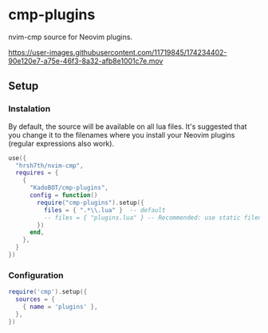 # cmp-plugins
nvim-cmp source for Neovim plugins.


https://user-images.githubusercontent.com/11719845/174234402-90e120e7-a75e-46f3-8a32-afb8e1001c7e.mov


## Setup
### Instalation

By default, the source will be available on all lua files. It's suggested that you change it to the filenames where you install
your Neovim plugins (regular expressions also work).

```lua
use({
  "hrsh7th/nvim-cmp",
  requires = {
    {
      "KadoBOT/cmp-plugins",
      config = function()
        require("cmp-plugins").setup({
          files = { ".*\\.lua" }  -- default
          -- files = { "plugins.lua" } -- Recommended: use static filenames
        })
      end,
    },
  }
})
```

### Configuration
```lua
require('cmp').setup({
  sources = {
    { name = 'plugins' },
  },
})
```
